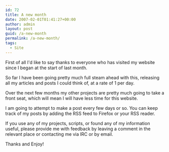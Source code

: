 ```yaml
---
id: 72
title: A new month
date: 2007-02-01T01:41:27+00:00
author: admin
layout: post
guid: /a-new-month
permalink: /a-new-month/
tags:
  - Site
---
```

<p class="lead">
  First of all I'd like to say thanks to everyone who has visited my website since I began at the start of last month.
</p>

So far I have been going pretty much full steam ahead with this, releasing all my articles and posts I could think of, at a rate of 1 per day.

Over the next few months my other projects are pretty much going to take a front seat, which will mean I will have less time for this website.

I am going to attempt to make a post every few days or so. You can keep track of my posts by adding the RSS feed to Firefox or your RSS reader.

If you use any of my projects, scripts, or found any of my information useful, please provide me with feedback by leaving a comment in the relevant place or contacting me via IRC or by email.

Thanks and Enjoy!